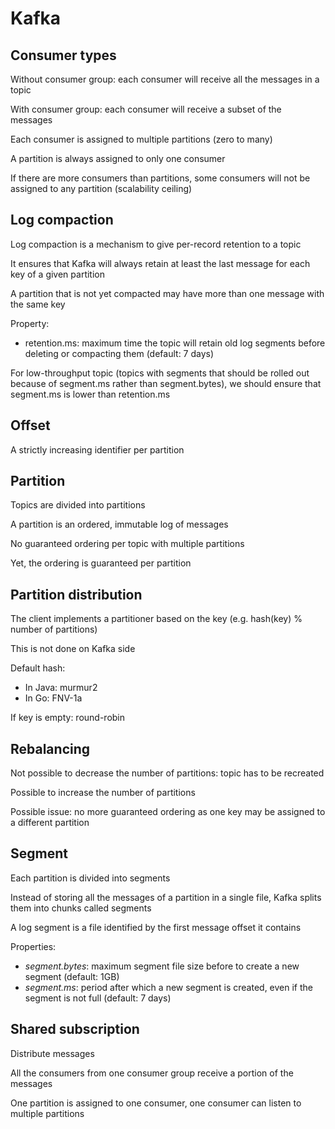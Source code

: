 # Kafka

## Consumer types

Without consumer group: each consumer will receive all the messages in a topic

With consumer group: each consumer will receive a subset of the messages

Each consumer is assigned to multiple partitions (zero to many)

A partition is always assigned to only one consumer

If there are more consumers than partitions, some consumers will not be assigned to any partition (scalability ceiling)

## Log compaction

Log compaction is a mechanism to give per-record retention to a topic

It ensures that Kafka will always retain at least the last message for each key of a given partition

A partition that is not yet compacted may have more than one message with the same key

Property:
- retention.ms: maximum time the topic will retain old log segments before deleting or compacting them (default: 7 days)

For low-throughput topic (topics with segments that should be rolled out because of segment.ms rather than segment.bytes), we should ensure that segment.ms is lower than retention.ms

## Offset

A strictly increasing identifier per partition

## Partition

Topics are divided into partitions

A partition is an ordered, immutable log of messages

No guaranteed ordering per topic with multiple partitions

Yet, the ordering is guaranteed per partition

## Partition distribution

The client implements a partitioner based on the key (e.g. hash(key) % number of partitions)

This is not done on Kafka side

Default hash:
- In Java: murmur2
- In Go: FNV-1a

If key is empty: round-robin

## Rebalancing

Not possible to decrease the number of partitions: topic has to be recreated

Possible to increase the number of partitions

Possible issue: no more guaranteed ordering as one key may be assigned to a different partition

## Segment

Each partition is divided into segments

Instead of storing all the messages of a partition in a single file, Kafka splits them into chunks called segments

A log segment is a file identified by the first message offset it contains

Properties:
- _segment.bytes_: maximum segment file size before to create a new segment (default: 1GB)
- _segment.ms_: period after which a new segment is created, even if the segment is not full (default: 7 days)

## Shared subscription

Distribute messages

All the consumers from one consumer group receive a portion of the messages

One partition is assigned to one consumer, one consumer can listen to multiple partitions

